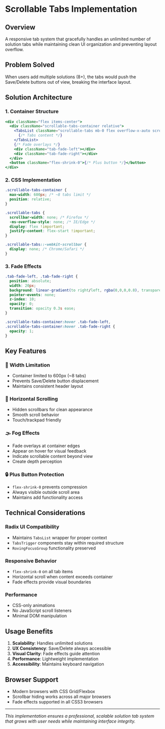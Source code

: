 # Scrollable Tabs Implementation

## Overview
A responsive tab system that gracefully handles an unlimited number of solution tabs while maintaining clean UI organization and preventing layout overflow.

## Problem Solved
When users add multiple solutions (8+), the tabs would push the Save/Delete buttons out of view, breaking the interface layout.

## Solution Architecture

### 1. Container Structure
```jsx
<div className="flex items-center">
  <div className="scrollable-tabs-container relative">
    <TabsList className="scrollable-tabs mb-0 flex overflow-x-auto scrollbar-hide">
      {/* Tabs content */}
    </TabsList>
    {/* Fade overlays */}
    <div className="tab-fade-left"></div>
    <div className="tab-fade-right"></div>
  </div>
  <button className="flex-shrink-0">{/* Plus button */}</button>
</div>
```

### 2. CSS Implementation
```css
.scrollable-tabs-container {
  max-width: 600px; /* ~8 tabs limit */
  position: relative;
}

.scrollable-tabs {
  scrollbar-width: none; /* Firefox */
  -ms-overflow-style: none; /* IE/Edge */
  display: flex !important;
  justify-content: flex-start !important;
}

.scrollable-tabs::-webkit-scrollbar {
  display: none; /* Chrome/Safari */
}
```

### 3. Fade Effects
```css
.tab-fade-left, .tab-fade-right {
  position: absolute;
  width: 20px;
  background: linear-gradient(to right/left, rgba(0,0,0,0.8), transparent);
  pointer-events: none;
  z-index: 10;
  opacity: 0;
  transition: opacity 0.3s ease;
}

.scrollable-tabs-container:hover .tab-fade-left,
.scrollable-tabs-container:hover .tab-fade-right {
  opacity: 1;
}
```

## Key Features

### 🎯 **Width Limitation**
- Container limited to 600px (~8 tabs)
- Prevents Save/Delete button displacement
- Maintains consistent header layout

### 📜 **Horizontal Scrolling**
- Hidden scrollbars for clean appearance
- Smooth scroll behavior
- Touch/trackpad friendly

### 🌫️ **Fog Effects**
- Fade overlays at container edges
- Appear on hover for visual feedback
- Indicate scrollable content beyond view
- Create depth perception

### 🔒 **Plus Button Protection**
- `flex-shrink-0` prevents compression
- Always visible outside scroll area
- Maintains add functionality access

## Technical Considerations

### Radix UI Compatibility
- Maintains `TabsList` wrapper for proper context
- `TabsTrigger` components stay within required structure
- `RovingFocusGroup` functionality preserved

### Responsive Behavior
- `flex-shrink-0` on all tab items
- Horizontal scroll when content exceeds container
- Fade effects provide visual boundaries

### Performance
- CSS-only animations
- No JavaScript scroll listeners
- Minimal DOM manipulation

## Usage Benefits

1. **Scalability**: Handles unlimited solutions
2. **UX Consistency**: Save/Delete always accessible
3. **Visual Clarity**: Fade effects guide attention
4. **Performance**: Lightweight implementation
5. **Accessibility**: Maintains keyboard navigation

## Browser Support
- Modern browsers with CSS Grid/Flexbox
- Scrollbar hiding works across all major browsers
- Fade effects supported in all CSS3 browsers

---

*This implementation ensures a professional, scalable solution tab system that grows with user needs while maintaining interface integrity.*
